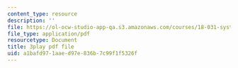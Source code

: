 ```yaml
---
content_type: resource
description: ''
file: https://ol-ocw-studio-app-qa.s3.amazonaws.com/courses/18-031-system-functions-and-the-laplace-transform-spring-2019/a1bafd971aaed97e836b7c99f1f5326f_5HfMEUO9vlY.pdf
file_type: application/pdf
resourcetype: Document
title: 3play pdf file
uid: a1bafd97-1aae-d97e-836b-7c99f1f5326f
---
```

